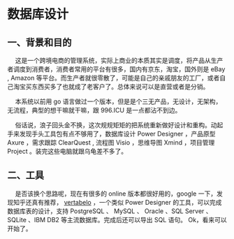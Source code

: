 # 数据库设计 #

## 一、背景和目的 ##

&emsp; 这是一个跨境电商的管理系统，实际上商业的本质其实是调度，将产品从生产者调度到消费者，消费者常用的平台有很多，国内有京东，淘宝，国外则是 eBay , Amazon 等平台。而生产者就很零散了，可能是自己的亲戚朋友的工厂，或者自己淘宝买东西买多了也就成了老客户了。总体来说可以是直营或者是分销。

&emsp; 本系统以前用 go 语言做过一个版本，但是是个三无产品，无设计，无架构，无流程，典型的想干嘛就干嘛，跟 996.ICU 是一点都沾不到边。

&emsp; 俗话说，浪子回头金不换，这次规规矩矩的把系统重新做好设计和重构。动起手来发现手头工具包有点不够用了，数据库设计 Power Designer ，产品原型 Axure ，需求跟踪 ClearQuest , 流程图 Visio ，思维导图 Xmind ，项目管理 Project 。装完这些电脑就跟乌龟差不多了。

## 二、工具 ##

&emsp; 是否该换个思路呢，现在有很多的 online 版本都很好用的，google 一下，发现知乎还真有推荐， [vertabelo](https://www.vertabelo.com/) ，一个类似 Power Designer 的工具，可以完成数据库表的设计，支持 PostgreSQL 、 MySQL 、 Oracle 、SQL Server 、SQLite 、IBM DB2 等主流数据库。完成后还可以导出 SQL 语句。 Ok，看来可以开始了。